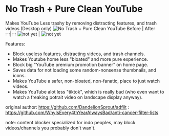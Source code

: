 # No Trash + Pure Clean YouTube
Makes YouTube Less trashy by removing distracting features, and trash videos (Desktop only)
![No Trash + Pure Clean YouTube](https://mdp43140.github.io/assets/img/project_ntpcyt.png)
Before | After
:-:|:-:
![not yet]() | ![not yet]()

Features:
+ Block useless features, distracting videos, and trash channels.
+ Makes Youtube home less "bloated" and more pure experience.
+ Block big "YouTube premium promotion banner" on home page.
+ Saves data for not loading some random-nonsense thumbnails, and icons.
+ Makes YouTube a safer, non-bloated, non-fanatic, place to just watch videos.
+ Makes YouTube alot less "tiktok", which is really bad (who even want to watch a freaking potrait video on landscape display anyway).

original author: https://github.com/DandelionSprout/adfilt
               : https://github.com/WhyIsEvery4thYearAlwaysBad/anti-cancer-filter-lists
               
note: content blocker specialized for indo peoples, may block videos/channels you probably don't wan't.
